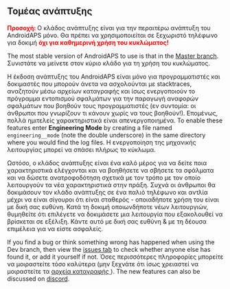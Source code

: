 ## Τομέας ανάπτυξης

<font color="#FF0000"><strong> Προσοχή: </strong></font>
Ο κλάδος ανάπτυξης είναι για την περαιτέρω ανάπτυξη του AndroidAPS μόνο. Θα πρέπει να χρησιμοποιείται σε ξεχωριστό τηλέφωνο για δοκιμή <font color="#FF0000"><strong> όχι για καθημερινή χρήση του κυκλώματος! </strong></font>

The most stable version of AndroidAPS to use is that in the [Master branch](https://github.com/nightscout/AndroidAPS/tree/master). Συνιστάτε να μείνετε στον κύριο κλάδο για τη χρήση του κυκλώματος.

Η έκδοση ανάπτυξης του AndroidAPS είναι μόνο για προγραμματιστές και δοκιμαστές που μπορούν άνετα να ασχολούνται με stacktraces, αναζητούν μέσω αρχείων καταγραφής και ίσως ενεργοποιούν το πρόγραμμα εντοπισμού σφαλμάτων για την παραγωγή αναφορών σφαλμάτων που βοηθούν τους προγραμματιστές (εν συντομία: οι άνθρωποι που γνωρίζουν τι κάνουν χωρίς να τους βοηθούν!). Επομένως, πολλά ημιτελείς χαρακτηριστικά είναι απενεργοποιημένα. To enable these features enter **Engineering Mode** by creating a file named `engineering__mode` (note the double underscore) in the same directory where you would find the log files. Η ενεργοποίηση της μηχανικής λειτουργίας μπορεί να σπάσει πλήρως το κύκλωμα.

Ωστόσο, ο κλάδος ανάπτυξης είναι ένα καλό μέρος για να δείτε ποια χαρακτηριστικά ελέγχονται και να βοηθήσετε να σβήσετε τα σφάλματα και να δώσετε ανατροφοδότηση σχετικά με τον τρόπο με τον οποίο λειτουργούν τα νέα χαρακτηριστικά στην πράξη. Συχνά οι άνθρωποι θα δοκιμάσουν τον κλάδο ανάπτυξης σε ένα παλιό τηλέφωνο και αντλία μέχρι να είναι σίγουροι ότι είναι σταθερός - οποιαδήποτε χρήση του είναι με δική σας ευθύνη. Κατά τη δοκιμή οποιωνδήποτε νέων λειτουργιών, θυμηθείτε ότι επιλέγετε να δοκιμάσετε μια λειτουργία που εξακολουθεί να βρίσκεται σε εξέλιξη. Κάντε αυτό με δική σας ευθύνη & με τη δέουσα επιμέλεια για να είστε ασφαλείς.

If you find a bug or think something wrong has happened when using the Dev branch, then view the [issues tab](https://github.com/nightscout/AndroidAPS/issues) to check whether anyone else has found it, or add it yourself if not. Όσες περισσότερες πληροφορίες μπορείτε να μοιραστείτε τόσο καλύτερα (μην ξεχνάτε ότι ίσως χρειαστεί να μοιραστείτε τα [αρχεία καταγραφής ](../Usage/Accessing-logfiles.md)). The new features can also be discussed on [discord](https://discord.gg/4fQUWHZ4Mw).